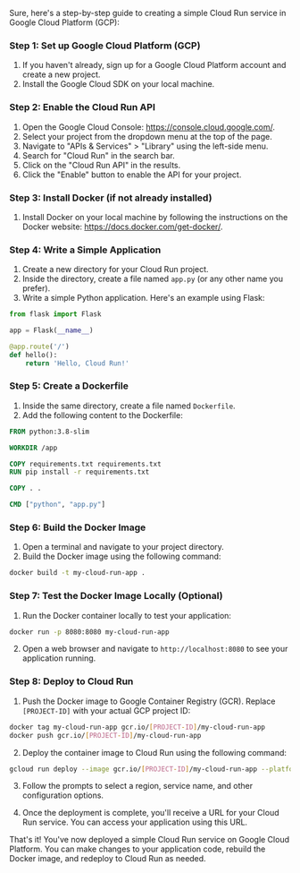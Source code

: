 Sure, here's a step-by-step guide to creating a simple Cloud Run service in Google Cloud Platform (GCP):

### Step 1: Set up Google Cloud Platform (GCP)

1. If you haven't already, sign up for a Google Cloud Platform account and create a new project.
2. Install the Google Cloud SDK on your local machine.

### Step 2: Enable the Cloud Run API

1. Open the Google Cloud Console: https://console.cloud.google.com/.
2. Select your project from the dropdown menu at the top of the page.
3. Navigate to "APIs & Services" > "Library" using the left-side menu.
4. Search for "Cloud Run" in the search bar.
5. Click on the "Cloud Run API" in the results.
6. Click the "Enable" button to enable the API for your project.

### Step 3: Install Docker (if not already installed)

1. Install Docker on your local machine by following the instructions on the Docker website: https://docs.docker.com/get-docker/.

### Step 4: Write a Simple Application

1. Create a new directory for your Cloud Run project.
2. Inside the directory, create a file named `app.py` (or any other name you prefer).
3. Write a simple Python application. Here's an example using Flask:

```python
from flask import Flask

app = Flask(__name__)

@app.route('/')
def hello():
    return 'Hello, Cloud Run!'
```

### Step 5: Create a Dockerfile

1. Inside the same directory, create a file named `Dockerfile`.
2. Add the following content to the Dockerfile:

```Dockerfile
FROM python:3.8-slim

WORKDIR /app

COPY requirements.txt requirements.txt
RUN pip install -r requirements.txt

COPY . .

CMD ["python", "app.py"]
```

### Step 6: Build the Docker Image

1. Open a terminal and navigate to your project directory.
2. Build the Docker image using the following command:

```bash
docker build -t my-cloud-run-app .
```

### Step 7: Test the Docker Image Locally (Optional)

1. Run the Docker container locally to test your application:

```bash
docker run -p 8080:8080 my-cloud-run-app
```

2. Open a web browser and navigate to `http://localhost:8080` to see your application running.

### Step 8: Deploy to Cloud Run

1. Push the Docker image to Google Container Registry (GCR). Replace `[PROJECT-ID]` with your actual GCP project ID:

```bash
docker tag my-cloud-run-app gcr.io/[PROJECT-ID]/my-cloud-run-app
docker push gcr.io/[PROJECT-ID]/my-cloud-run-app
```

2. Deploy the container image to Cloud Run using the following command:

```bash
gcloud run deploy --image gcr.io/[PROJECT-ID]/my-cloud-run-app --platform managed
```

3. Follow the prompts to select a region, service name, and other configuration options.

4. Once the deployment is complete, you'll receive a URL for your Cloud Run service. You can access your application using this URL.

That's it! You've now deployed a simple Cloud Run service on Google Cloud Platform. You can make changes to your application code, rebuild the Docker image, and redeploy to Cloud Run as needed.
